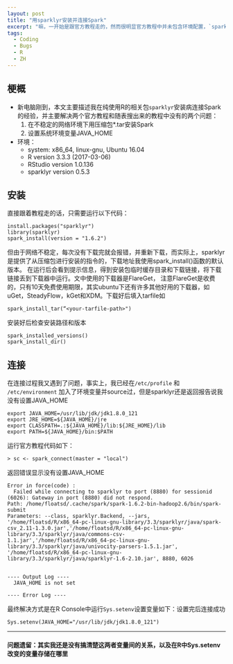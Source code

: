 ```yaml
---
layout: post
title: "用sparklyr安装并连接Spark"
excerpt: "嘛，一开始是跟官方教程走的，然而很明显官方教程中并未包含环境配置，`spark_install`命令也没有对断点传输进行优化"
tags:
  - Coding
  - Bugs
  - R
  - ZH
---
```




## 梗概
- 新电脑刚到，本文主要描述我在纯使用R的相关包`sparklyr`安装病连接Spark的经验，并主要解决两个官方教程和随表搜出来的教程中没有的两个问题：
  1. 在不稳定的网络环境下用压缩包*.tar安装Spark
  2. 设置系统环境变量JAVA_HOME
- 环境：
  - system: x86_64, linux-gnu, Ubuntu 16.04
  - R version 3.3.3 (2017-03-06)
  - RStudio version 1.0.136
  - sparklyr version 0.5.3

## 安装

直接跟着教程走的话，只需要运行以下代码：
```
install.packages("sparklyr")
library(sparklyr)
spark_install(version = "1.6.2")
```
但由于网络不稳定，每次没有下载完就会报错，并重新下载，而实际上，sparklyr是提供了从压缩包进行安装的指令的，下载地址我使用spark_install()函数的默认版本。
在运行后会看到提示信息，得到安装包临时缓存目录和下载链接，将下载链接丢到下载器中运行。文中使用的下载器是FlareGet，
注意FlareGet是收费的，只有10天免费使用期限，其实ubuntu下还有许多其他好用的下载器，如uGet，SteadyFlow，kGet和XDM。下载好后填入tarfile如
```
spark_install_tar(“<your-tarfile-path>")

```
安装好后检查安装路径和版本
```
spark_installed_versions()
spark_install_dir()
```

## 连接
在连接过程我又遇到了问题，事实上，我已经在`/etc/profile`
和 `/etc/environment` 加入了环境变量并source过，但是sparklyr还是返回报告说我没有设置JAVA_HOME
```
export JAVA_HOME=/usr/lib/jdk/jdk1.8.0_121
export JRE_HOME=${JAVA_HOME}/jre
export CLASSPATH=.:${JAVA_HOME}/lib:${JRE_HOME}/lib
export PATH=${JAVA_HOME}/bin:$PATH
```
运行官方教程代码如下：
```
> sc <- spark_connect(master = "local")
```
返回错误显示没有设置JAVA_HOME
```
Error in force(code) :
  Failed while connecting to sparklyr to port (8880) for sessionid (6026): Gateway in port (8880) did not respond.
Path: /home/floatsd/.cache/spark/spark-1.6.2-bin-hadoop2.6/bin/spark-submit
Parameters: --class, sparklyr.Backend, --jars, '/home/floatsd/R/x86_64-pc-linux-gnu-library/3.3/sparklyr/java/spark-csv_2.11-1.3.0.jar','/home/floatsd/R/x86_64-pc-linux-gnu-library/3.3/sparklyr/java/commons-csv-1.1.jar','/home/floatsd/R/x86_64-pc-linux-gnu-library/3.3/sparklyr/java/univocity-parsers-1.5.1.jar', '/home/floatsd/R/x86_64-pc-linux-gnu-library/3.3/sparklyr/java/sparklyr-1.6-2.10.jar', 8880, 6026


---- Output Log ----
  JAVA_HOME is not set

---- Error Log ----
```

最终解决方式是在R Console中运行`Sys.setenv`设置变量如下：设置完后连接成功
```
Sys.setenv(JAVA_HOME="/usr/lib/jdk/jdk1.8.0_121")
```

-----
#### 问题遗留：其实我还是没有搞清楚这两者变量间的关系，以及在R中Sys.setenv改变的变量存储在哪里
